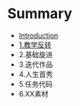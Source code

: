 # Summary

* [Introduction](README.md)
* [1.教学反转](1jiao_xue_fan_zhuan.md)
* 2.基础旋进
* 3.迭代作品
* 4.人生首秀
* 5.任务代码
* 6.XX素材

